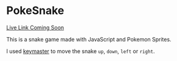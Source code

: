 # PokeSnake
[Live Link Coming Soon](#)

This is a snake game made with JavaScript and Pokemon Sprites.

I used [keymaster](https://github.com/madrobby/keymaster) to move the snake `up`, `down`, `left` or `right`.

